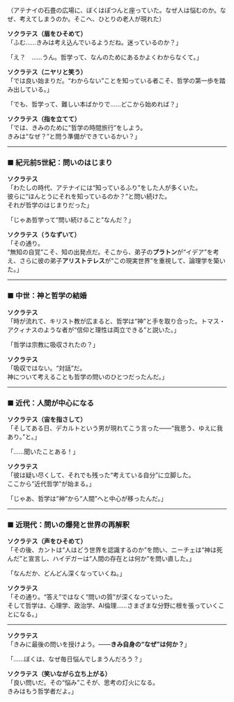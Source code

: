 （アテナイの石畳の広場に、ぼくはぽつんと座っていた。なぜ人は悩むのか。なぜ、考えてしまうのか。そこへ、ひとりの老人が現れた）

**ソクラテス（眉をひそめて）**  
「ふむ……きみは考え込んでいるようだね。迷っているのか？」

「え？　……うん。哲学って、なんのためにあるかよくわからなくて。」

**ソクラテス（ニヤリと笑う）**  
「では良い始まりだ。“わからない”ことを知っている者こそ、哲学の第一歩を踏み出している。」

「でも、哲学って、難しい本ばかりで……どこから始めれば？」

**ソクラテス（指を立てて）**  
「では、きみのために“哲学の時間旅行”をしよう。  
きみは“なぜ？”と問う準備ができているかい？」

---

### ■ 紀元前5世紀：問いのはじまり

**ソクラテス**  
「わたしの時代、アテナイには“知っているふり”をした人が多くいた。  
彼らに“ほんとうにそれを知っているのか？”と問い続けた。  
それが哲学のはじまりだった」

「じゃあ哲学って“問い続けること”なんだ？」

**ソクラテス（うなずいて）**  
「その通り。  
“無知の自覚”こそ、知の出発点だ。そこから、弟子の**プラトン**が“イデア”を考え、さらに彼の弟子**アリストテレス**が“この現実世界”を重視して、論理学を築いた。」

---

### ■ 中世：神と哲学の結婚

**ソクラテス**  
「時が流れて、キリスト教が広まると、哲学は“神”と手を取り合った。トマス・アクィナスのような者が“信仰と理性は両立できる”と説いた。」

「哲学は宗教に吸収されたの？」

**ソクラテス**  
「吸収ではない。“対話”だ。  
神について考えることも哲学の問いのひとつだったんだ。」

---

### ■ 近代：人間が中心になる

**ソクラテス（宙を指さして）**  
「そしてある日、デカルトという男が現れてこう言った――“我思う、ゆえに我あり。”と。」

「……聞いたことある！」

**ソクラテス**  
「彼は疑い尽くして、それでも残った“考えている自分”に立脚した。  
ここから“近代哲学”が始まる。」

「じゃあ、哲学は“神”から“人間”へと中心が移ったんだ。」

---

### ■ 近現代：問いの爆発と世界の再解釈

**ソクラテス（声をひそめて）**  
「その後、カントは“人はどう世界を認識するのか”を問い、ニーチェは“神は死んだ”と宣言し、ハイデガーは“人間の存在とは何か”を問い直した。」

「なんだか、どんどん深くなっていくね。」

**ソクラテス**  
「その通り。“答え”ではなく“問いの質”が深くなっていった。  
そして哲学は、心理学、政治学、AI倫理……さまざまな分野に根を張っていくことになる。」

---

**ソクラテス**  
「きみに最後の問いを授けよう。――**きみ自身の“なぜ”は何か？**」

「……ぼくは、なぜ毎日悩んでしまうんだろう？」

**ソクラテス（笑いながら立ち上がる）**  
「良い問いだ。その“悩み”こそが、思考の灯火になる。  
きみはもう哲学者だよ。」
